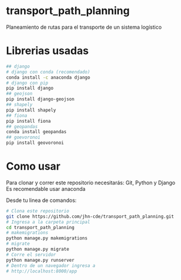 # transport_path_planning
Planeamiento de rutas para el transporte de un sistema logístico

# Librerias usadas
```bash
## django
# django con conda (recomendado)
conda install -c anaconda django
# django con pip
pip install django
## geojson
pip install django-geojson
## shapely
pip install shapely
## fiona
pip install fiona
## geopandas
conda install geopandas
## goevoronoi
pip install geovoronoi
```

# Como usar
Para clonar y correr este repositorio necesitarás: Git, Python y Django<br>
Es recomendable usar anaconda <br>

Desde tu linea de comandos:<br>
```bash
# Clona este repositorio
git clone https://github.com/jhn-cde/transport_path_planning.git
# Ingresa a la carpeta principal
cd transport_path_planning
# makemigrations
python manage.py makemigrations
# migrate
python manage.py migrate
# Corre el servidor
python manage.py runserver
# Dentro de un navegador ingresa a 
# http://localhost:8000/app
```
